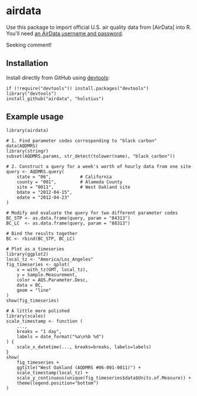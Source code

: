 airdata
=======

Use this package to import official U.S. air quality data from [AirData] into R. You'll need [an AirData username and password](http://www.epa.gov/airdata/tas_Data_Mart_Registration.html).

Seeking comment!

Installation
------------

Install directly from GitHub using [devtools]:

    if (!require("devtools")) install.packages("devtools")
    library("devtools")
    install_github("airdata", "holstius")

Example usage
-------------

    library(airdata)
    
    # 1. Find parameter codes corresponding to "black carbon"
    data(AQDMRS)
    library(stringr)
    subset(AQDMRS.params, str_detect(tolower(name), "black carbon"))

    # 2. Construct a query for a week's worth of hourly data from one site
    query <- AQDMRS.query(
        state = "06",           # California
        county = "001",         # Alameda County
        site = "0011",          # West Oakland site
        bdate = "2012-04-15",   
        edate = "2012-04-23"
    )

    # Modify and evaluate the query for two different parameter codes
    BC_STP <- as.data.frame(query, param = "84313")
    BC_LC  <- as.data.frame(query, param = "88313")

    # Bind the results together
    BC <- rbind(BC_STP, BC_LC)

    # Plot as a timeseries
    library(ggplot2)
    local_tz <- "America/Los_Angeles"
    fig_timeseries <- qplot(
        x = with_tz(GMT, local_tz),
        y = Sample.Measurement, 
        color = AQS.Parameter.Desc, 
        data = BC,
        geom = "line"
    )
    show(fig_timeseries)

    # A little more polished
    library(scales)
    scale_timestamp <- function (
        ...,
        breaks = "1 day", 
        labels = date_format("%a\n%b %d")
    ) {
        scale_x_datetime(..., breaks=breaks, labels=labels)
    }
    show(
        fig_timeseries + 
        ggtitle("West Oakland (AQDMRS #06-001-0011)") +
        scale_timestamp(local_tz) +
        scale_y_continuous(unique(fig_timeseries$data$Units.of.Measure)) +
        theme(legend.position="bottom")
    )

[R]: http://r-project.org "R"
[AQDMRS]: https://ofmext.epa.gov/AQDMRS/aqdmrs.html "AQDMRS"
[devtools]: https://github.com/hadley/devtools "devtools"